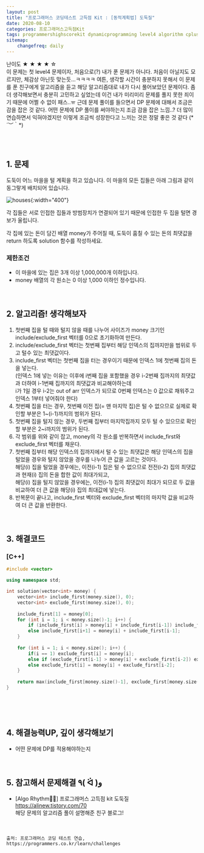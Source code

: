 ```yaml
---
layout: post
title: "프로그래머스 코딩테스트 고득점 Kit : [동적계획법] 도둑질"
date: 2020-08-10
categories: 프로그래머스고득점Kit
tags: programmershighscorekit dynamicprogramming level4 algorithm cplusplus
sitemap:
    changefreq: daily
---
```


난이도 ★ ★ ★ ★ ☆  
이 문제는 첫 level4 문제이자, 처음으로(?) 내가 푼 문제가 아니다. 처음이 아닐지도 모르지만, 체감상 아닌듯 맞는듯...ㅋㅋㅋㅋ 여튼, 생각할 시간이 충분하지 못해서 이 문제를 푼 친구에게 알고리즘을 듣고 해당 알고리즘대로 내가 다시 풀어보았던 문제이다. 좀 더 생각해보면서 충분히 고민하고 싶었는데 이건 내가 미리미리 문제를 풀지 못한 죄이기 때문에 어쩔 수 없이 패스..ㅠ 근데 문제 풀이를 들으면서 DP 문제에 대해서 조금은 감을 잡은 것 같다. 어떤 문제에 DP 풀이를 써야하는지 조금 감을 잡은 느낌..? 더 많이 연습하면서 익혀야겠지만 이렇게 조금씩 성장한다고 느끼는 것은 정말 좋은 것 같다 (\*´︶｀\*)  
<br/>

<br/>

## 1. 문제
도둑이 어느 마을을 털 계획을 하고 있습니다. 이 마을의 모든 집들은 아래 그림과 같이 동그랗게 배치되어 있습니다.  

![houses](https://grepp-programmers.s3.amazonaws.com/files/ybm/e7dd4f51c3/a228c73d-1cbe-4d59-bb5d-833fd18d3382.png){:width="400"}

각 집들은 서로 인접한 집들과 방범장치가 연결되어 있기 때문에 인접한 두 집을 털면 경보가 울립니다.  

각 집에 있는 돈이 담긴 배열 money가 주어질 때, 도둑이 훔칠 수 있는 돈의 최댓값을 return 하도록 solution 함수를 작성하세요.  

### 제한조건
- 이 마을에 있는 집은 3개 이상 1,000,000개 이하입니다.
- money 배열의 각 원소는 0 이상 1,000 이하인 정수입니다.
<br/><br/><br/>


## 2. 알고리즘! 생각해보자
1. 첫번째 집을 털 때와 털지 않을 때를 나누어 사이즈가 money 크기인 include/exclude_first 벡터를 0으로 초기화하여 만든다.  
2. include/exclude_first 벡터는 첫번째 집부터 해당 인덱스의 집까지만을 범위로 두고 털수 있는 최댓값이다.  
3. include_first 벡터는 첫번째 집을 터는 경우이기 때문에 인덱스 1에 첫번째 집의 돈을 넣는다.  
(인덱스 1에 넣는 이유는 이후에 i번째 집을 포함했을 경우 i-2번째 집까지의 최댓값과 더하여 i-1번째 집까지의 최댓값과 비교해야하는데  
i가 1일 경우 i-2는 out of arr 인덱스가 되므로 0번째 인덱스는 0 값으로 채워주고 인덱스 1부터 넣어줘야 한다)
4. 첫번째 집을 터는 경우, 첫번째 이전 집(= 맨 마지막 집)은 털 수 없으므로 실제로 확인할 부분은 1~(i-1)까지의 범위가 된다.  
5. 첫번째 집을 털지 않는 경우, 두번째 집부터 마지막집까지 모두 털 수 있으므로 확인할 부분은 2~i까지의 범위가 된다.  
6. 각 범위를 위와 같이 잡고, money의 각 원소를 반복하면서 include_first와 exclude_first 벡터를 채운다.  
7. 첫번째 집부터 해당 인덱스의 집까지에서 털 수 있는 최댓값은 해당 인덱스의 집을 털었을 경우와 털지 않았을 경우를 나누어 큰 값을 고르는 것이다.  
해당(i) 집을 털었을 경우에는, 이전(i-1) 집은 털 수 없으므로 전전(i-2) 집의 최댓값과 현재(i) 집의 돈을 합한 값이 최대가되고,  
해당(i) 집을 털지 않았을 경우에는, 이전(i-1) 집의 최댓값이 최대가 되므로 두 값을 비교하여 더 큰 값을 해당(i) 집의 최대값에 넣는다.  
8. 반복문이 끝나고, include_first 벡터와 exclude_first 벡터의 마지막 값을 비교하여 더 큰 값을 반환한다.  
<br/><br/>

## 3. 해결코드
### [C++]
```c++
#include <vector>

using namespace std;

int solution(vector<int> money) {
    vector<int> include_first(money.size(), 0);
    vector<int> exclude_first(money.size(), 0);
    
    include_first[1] = money[0];
    for (int i = 1; i < money.size()-1; i++) {
        if (include_first[i] > money[i] + include_first[i-1]) include_first[i+1] = include_first[i];
        else include_first[i+1] = money[i] + include_first[i-1];
    }
    
    for (int i = 1; i < money.size(); i++) {
        if(i == 1) exclude_first[i] = money[i];
        else if (exclude_first[i-1] > money[i] + exclude_first[i-2]) exclude_first[i] = exclude_first[i-1];
        else exclude_first[i] = money[i] + exclude_first[i-2];
    }
    
    return max(include_first[money.size()-1], exclude_first[money.size()-1]);
}
```
<br/><br/><br/>

## 4. 해결능력UP, 깊이 생각해보기
- 어떤 문제에 DP를 적용해야하는지
<br/><br/><br/>

## 5. 참고해서 문제해결 ٩( ᐛ )و
- [Algo Rhythm🕺💃] 프로그래머스 고득점 kit 도둑질 <https://alinew.tistory.com/70>  
해당 문제의 알고리즘 풀이 설명해준 친구 블로그!
<br/><br/><br/>

```
출처: 프로그래머스 코딩 테스트 연습, https://programmers.co.kr/learn/challenges
```
